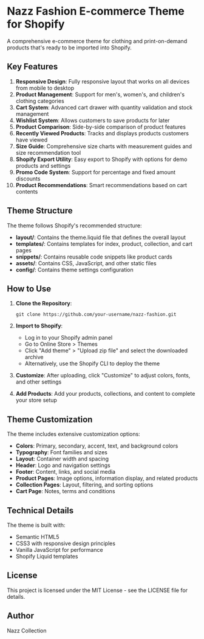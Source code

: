 # Nazz Fashion E-commerce Theme for Shopify

A comprehensive e-commerce theme for clothing and print-on-demand products that's ready to be imported into Shopify.

## Key Features

1. **Responsive Design**: Fully responsive layout that works on all devices from mobile to desktop
2. **Product Management**: Support for men's, women's, and children's clothing categories
3. **Cart System**: Advanced cart drawer with quantity validation and stock management
4. **Wishlist System**: Allows customers to save products for later
5. **Product Comparison**: Side-by-side comparison of product features
6. **Recently Viewed Products**: Tracks and displays products customers have viewed
7. **Size Guide**: Comprehensive size charts with measurement guides and size recommendation tool
8. **Shopify Export Utility**: Easy export to Shopify with options for demo products and settings
9. **Promo Code System**: Support for percentage and fixed amount discounts
10. **Product Recommendations**: Smart recommendations based on cart contents

## Theme Structure

The theme follows Shopify's recommended structure:

- **layout/**: Contains the theme.liquid file that defines the overall layout
- **templates/**: Contains templates for index, product, collection, and cart pages
- **snippets/**: Contains reusable code snippets like product cards
- **assets/**: Contains CSS, JavaScript, and other static files
- **config/**: Contains theme settings configuration

## How to Use

1. **Clone the Repository**:
   ```
   git clone https://github.com/your-username/nazz-fashion.git
   ```

2. **Import to Shopify**: 
   - Log in to your Shopify admin panel
   - Go to Online Store > Themes
   - Click "Add theme" > "Upload zip file" and select the downloaded archive
   - Alternatively, use the Shopify CLI to deploy the theme

3. **Customize**: After uploading, click "Customize" to adjust colors, fonts, and other settings

4. **Add Products**: Add your products, collections, and content to complete your store setup

## Theme Customization

The theme includes extensive customization options:

- **Colors**: Primary, secondary, accent, text, and background colors
- **Typography**: Font families and sizes
- **Layout**: Container width and spacing
- **Header**: Logo and navigation settings
- **Footer**: Content, links, and social media
- **Product Pages**: Image options, information display, and related products
- **Collection Pages**: Layout, filtering, and sorting options
- **Cart Page**: Notes, terms and conditions

## Technical Details

The theme is built with:
- Semantic HTML5
- CSS3 with responsive design principles
- Vanilla JavaScript for performance
- Shopify Liquid templates

## License

This project is licensed under the MIT License - see the LICENSE file for details.

## Author

Nazz Collection
